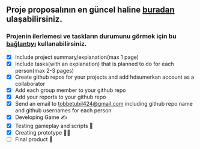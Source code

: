 ## Proje proposalının en güncel haline [buradan](https://docs.google.com/document/d/e/2PACX-1vT2wton8w4S7cuhnKmegWnVeuOjaSbVGUMUY_Mk_EoHK261agfra24-U-fPePRphkkEsbBIqR47s2DQ/pub) ulaşabilirsiniz.

### Projenin ilerlemesi ve taskların durumunu görmek için bu [bağlantıyı](https://trello.com/invite/b/5UQaLkh0/966170734657cb2f97e3121fce0b2eeb/rudlokis-roadmap) kullanabilirsiniz.

- [x] Include project summary/explanation(max 1 page)
- [x] Include tasks(with an explanation) that is planned to do for each person(max 2-3 pages)
- [x] Create github repos for your projects and add hdsumerkan account as a collaborator
- [x] Add each group member to your github repo
- [x] Add your reports to your github repo
- [x] Send an email to tobbetubil424@gmail.com including github repo name and github usernames for each person
- [x] Developing Game ✍️
- [x] Testing gameplay and scripts 🧪
- [x] Creating prototype 👷‍♂️
- [ ] Final product 🎉
